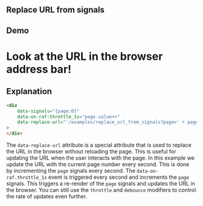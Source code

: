 ## Replace URL from signals

## Demo

<div
    data-signals="{page:0}"
    data-on-raf:throttle_1s="page.value++"
    data-replace-url="'/examples/replace_url_from_signals?page=' + page.value"
>
</div>

# Look at the URL in the browser address bar!

## Explanation

```html
<div
    data-signals="{page:0}"
    data-on-raf:throttle_1s="page.value++"
    data-replace-url="'/examples/replace_url_from_signals?page=' + page.value"
>
</div>
```

The `data-replace-url` attribute is a special attribute that is used to replace the URL in the browser without reloading the page. This is useful for updating the URL when the user interacts with the page. In this example we update the URL with the current page number every second. This is done by incrementing the `page` signals every second. The `data-on-raf.throttle_1s` event is triggered every second and increments the `page` signals. This triggers a re-render of the `page` signals and updates the URL in the browser. You can still use the `throttle` and `debounce` modifiers to control the rate of updates even further.
